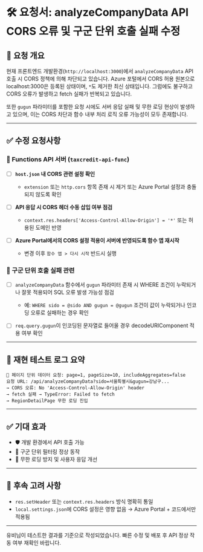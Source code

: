 # 🛠️ 요청서: analyzeCompanyData API CORS 오류 및 구군 단위 호출 실패 수정

## 📌 요청 개요

현재 프론트엔드 개발환경(`http://localhost:3000`)에서 `analyzeCompanyData` API 호출 시 CORS 정책에 의해 차단되고 있습니다.
Azure 포털에서 CORS 허용 원본으로 localhost:3000은 등록된 상태이며, `*`도 제거한 최신 상태입니다. 그럼에도 불구하고 CORS 오류가 발생하고 fetch 실패가 반복되고 있습니다.

또한 `gugun` 파라미터를 포함한 요청 시에도 서버 응답 실패 및 무한 로딩 현상이 발생하고 있으며, 이는 CORS 차단과 함수 내부 처리 로직 오류 가능성이 모두 존재합니다.

---

## ✅ 수정 요청사항

### 🔧 Functions API 서버 (`taxcredit-api-func`)

* [ ] **`host.json` 내 CORS 관련 설정 확인**

  * `extension` 또는 `http.cors` 항목 존재 시 제거 또는 Azure Portal 설정과 충돌되지 않도록 확인

* [ ] **API 응답 시 CORS 헤더 수동 삽입 여부 점검**

  * `context.res.headers['Access-Control-Allow-Origin'] = '*'` 또는 허용된 도메인 반영

* [ ] **Azure Portal에서의 CORS 설정 적용이 서버에 반영되도록 함수 앱 재시작**

  * 변경 이후 `함수 앱 > 다시 시작` 반드시 실행

### 🔧 구군 단위 호출 실패 관련

* [ ] `analyzeCompanyData` 함수에서 `gugun` 파라미터 존재 시 WHERE 조건이 누락되거나 잘못 적용되어 SQL 오류 발생 가능성 점검

  * 예: `WHERE sido = @sido AND gugun = @gugun` 조건이 값이 누락되거나 인코딩 오류로 실패하는 경우 확인

* [ ] `req.query.gugun`이 인코딩된 문자열로 들어올 경우 decodeURIComponent 적용 여부 확인

---

## 🧪 재현 테스트 로그 요약

```
📡 페이지 단위 데이터 요청: page=1, pageSize=10, includeAggregates=false
요청 URL: /api/analyzeCompanyData?sido=서울특별시&gugun=강남구...
→ CORS 오류: No 'Access-Control-Allow-Origin' header
→ fetch 실패 → TypeError: Failed to fetch
→ RegionDetailPage 무한 로딩 진입
```

---

## ✅ 기대 효과

* 🛡️ 개발 환경에서 API 호출 가능
* 🧭 구군 단위 필터링 정상 동작
* 🚫 무한 로딩 방지 및 사용자 응답 개선

---

## 🔁 후속 고려 사항

* `res.setHeader` 또는 `context.res.headers` 방식 명확히 통일
* `local.settings.json`에 CORS 설정은 영향 없음 → Azure Portal + 코드에서만 적용됨

---

유비님이 테스트한 결과를 기준으로 작성되었습니다. 빠른 수정 및 배포 후 API 정상 작동 여부 재확인 바랍니다.
